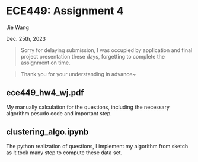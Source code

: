 # ECE449: Assignment 4
Jie Wang

Dec. 25th, 2023

> Sorry for delaying submission, I was occupied by application and final project presentation these days, forgetting to complete the assignment on time. 

> Thank you for your understanding in advance~

## ece449_hw4_wj.pdf
My manually calculation for the questions, including the necessary algorithm pesudo code and important step. 

## clustering_algo.ipynb
The python realization of questions, I implement my algorithm from sketch as it took many step to compute these data set. 

